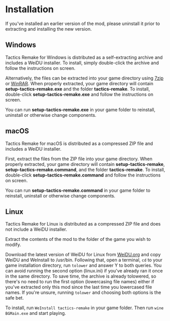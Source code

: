 # Installation

If you've installed an earlier version of the mod, please uninstall it prior to extracting and installing the new version.

## Windows

Tactics Remake for Windows is distributed as a self-extracting archive and includes a WeiDU installer. To install, simply double-click the archive and follow the instructions on screen.

Alternatively, the files can be extracted into your game directory using [7zip] or [WinRAR]. When properly extracted, your game directory will contain **setup-tactics-remake.exe** and the folder **tactics-remake**. To install, double-click **setup-tactics-remake.exe** and follow the instructions on screen.

You can run **setup-tactics-remake.exe** in your game folder to reinstall, uninstall or otherwise change components.

## macOS

Tactics Remake for macOS is distributed as a compressed ZIP file and includes a WeiDU installer.

First, extract the files from the ZIP file into your game directory. When properly extracted, your game directory will contain **setup-tactics-remake**, **setup-tactics-remake.command**, and the folder **tactics-remake**. To install, double-click **setup-tactics-remake.command** and follow the instructions on screen.

You can run **setup-tactics-remake.command** in your game folder to reinstall, uninstall or otherwise change components.

## Linux

Tactics Remake for Linux is distributed as a compressed ZIP file and does not include a WeiDU installer.

Extract the contents of the mod to the folder of the game you wish to modify.

Download the latest version of WeiDU for Linux from [WeiDU.org] and copy WeiDU and WeInstall to /usr/bin. Following that, open a terminal, `cd` to your game installation directory, run `tolower` and answer Y to both queries. You can avoid running the second option (linux.ini) if you've already ran it once in the same directory. To save time, the archive is already tolowered, so there's no need to run the first option (lowercasing file names) either if you've extracted only this mod since the last time you lowercased file names. If you're unsure, running `tolower` and choosing both options is the safe bet.

To install, run `WeInstall tactics-remake` in your game folder. Then run `wine BGMain.exe` and start playing.

[7zip]: http://www.7-zip.org/download.html
[winrar]: http://www.rarlab.com/download.htm
[weidu.org]: https://github.com/WeiDUorg/weidu/releases
